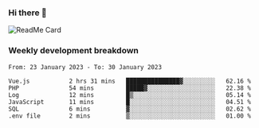 ### Hi there 👋

<!--
**itzcy/itzcy** is a ✨ _special_ ✨ repository because its `README.md` (this file) appears on your GitHub profile.

Here are some ideas to get you started:

- 🔭 I’m currently working on ...
- 🌱 I’m currently learning ...
- 👯 I’m looking to collaborate on ...
- 🤔 I’m looking for help with ...
- 💬 Ask me about ...
- 📫 How to reach me: ...
- 😄 Pronouns: ...
- ⚡ Fun fact: ...
-->
![ReadMe Card](https://github-readme-stats.vercel.app/api?username=itzcy&show_icons=true&title_color=2d3198&icon_color=797cb8&text_color=24292e&bg_color=f6f8fa)

### Weekly development breakdown
<!--START_SECTION:waka-->

```text
From: 23 January 2023 - To: 30 January 2023

Vue.js           2 hrs 31 mins   ███████████████▓░░░░░░░░░   62.16 %
PHP              54 mins         █████▓░░░░░░░░░░░░░░░░░░░   22.38 %
Log              12 mins         █▒░░░░░░░░░░░░░░░░░░░░░░░   05.14 %
JavaScript       11 mins         █░░░░░░░░░░░░░░░░░░░░░░░░   04.51 %
SQL              6 mins          ▓░░░░░░░░░░░░░░░░░░░░░░░░   02.62 %
.env file        2 mins          ▒░░░░░░░░░░░░░░░░░░░░░░░░   01.00 %
```

<!--END_SECTION:waka-->
